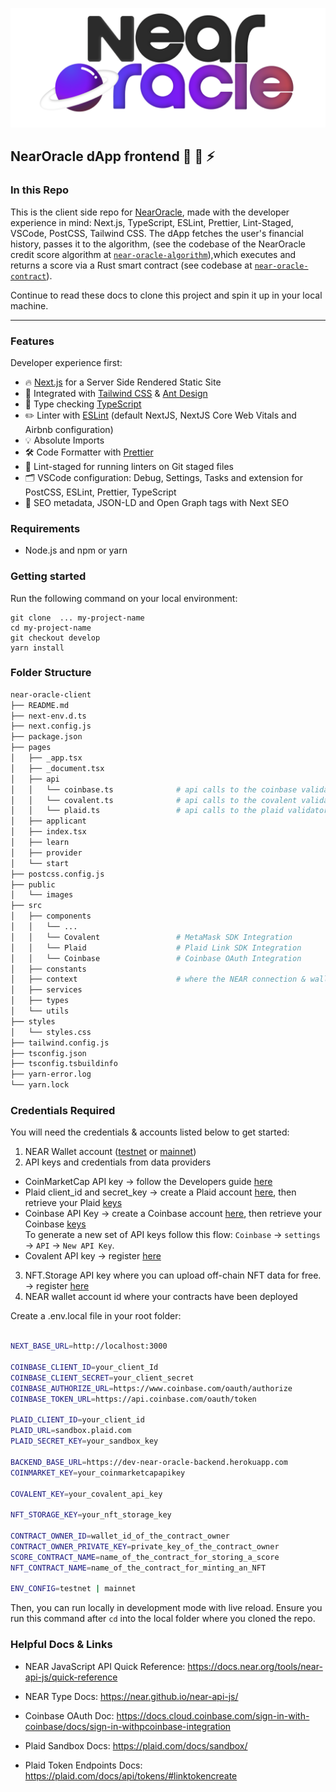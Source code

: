 <p align="center">
  <a href="https://near.org/">
    <img alt="Near" src="https://github.com/BalloonBox-Inc/near-oracle-client/blob/develop/public/images/planets/inverted-primary-logo.png" width="700" />
  </a>
</p>

## NearOracle dApp frontend :eyes: :genie: :zap:

### In this Repo 

This is the client side repo for [NearOracle](https://nearoracle.com), made with the developer experience in mind: Next.js, TypeScript, ESLint, Prettier, Lint-Staged, VSCode, PostCSS, Tailwind CSS. The dApp fetches the user's financial history, passes it to the algorithm, (see the codebase of the NearOracle credit score algorithm at [`near-oracle-algorithm`](https://github.com/BalloonBox-Inc/near-oracle-algorithm)),which executes and returns a score via a Rust smart contract (see codebase at [`near-oracle-contract`](https://github.com/BalloonBox-Inc/near-oracle-contract)).

Continue to read these docs to clone this project and spin it up in your local machine.

---

### Features

Developer experience first:

- 🔥 [Next.js](https://nextjs.org) for a Server Side Rendered Static Site
- 🎨 Integrated with [Tailwind CSS](https://tailwindcss.com) & [Ant Design](https://ant.design/)
- 🎉 Type checking [TypeScript](https://www.typescriptlang.org)
- ✏️ Linter with [ESLint](https://eslint.org) (default NextJS, NextJS Core Web Vitals and Airbnb configuration)
- 💡 Absolute Imports
- 🛠 Code Formatter with [Prettier](https://prettier.io)
- 🚫 Lint-staged for running linters on Git staged files
- 🗂 VSCode configuration: Debug, Settings, Tasks and extension for PostCSS, ESLint, Prettier, TypeScript
- 🤖 SEO metadata, JSON-LD and Open Graph tags with Next SEO

### Requirements

- Node.js and npm or yarn

### Getting started

Run the following command on your local environment:

```
git clone  ... my-project-name
cd my-project-name
git checkout develop
yarn install
```

### Folder Structure

```bash
near-oracle-client
├── README.md
├── next-env.d.ts
├── next.config.js
├── package.json
├── pages
│   ├── _app.tsx
│   ├── _document.tsx
│   ├── api
│   │   └── coinbase.ts              # api calls to the coinbase validator
│   │   └── covalent.ts              # api calls to the covalent validator
│   │   └── plaid.ts                 # api calls to the plaid validator
│   ├── applicant
│   ├── index.tsx
│   ├── learn
│   ├── provider
│   └── start
├── postcss.config.js
├── public
│   └── images
├── src
│   ├── components
│   │   └── ...
│   │   └── Covalent                 # MetaMask SDK Integration
│   │   └── Plaid                    # Plaid Link SDK Integration
│   │   └── Coinbase                 # Coinbase OAuth Integration
│   ├── constants
│   ├── context                      # where the NEAR connection & wallet are initiated
│   ├── services
│   ├── types
│   └── utils
├── styles
│   └── styles.css
├── tailwind.config.js
├── tsconfig.json
├── tsconfig.tsbuildinfo
├── yarn-error.log
└── yarn.lock
```

### Credentials Required

You will need the credentials & accounts listed below to get started:

1. NEAR Wallet account ([testnet](https://wallet.testnet.near.org/) or [mainnet](https://wallet.near.org/))
2. API keys and credentials from data providers

  - CoinMarketCap API key &#8594; follow the Developers guide [here](https://coinmarketcap.com/api/documentation/v1/#section/Introduction)
  - Plaid client_id and secret_key &#8594; create a Plaid account [here](https://dashboard.plaid.com/signin), then retrieve your Plaid [keys](https://dashboard.plaid.com/team/keys)
  - Coinbase API Key &#8594; create a Coinbase account [here](https://www.coinbase.com/signup), then retrieve your Coinbase [keys](https://www.coinbase.com/settings/api) </br>
  To generate a new set of API keys follow this flow: `Coinbase` -> `settings` -> `API` -> `New API Key`.
  - Covalent API key &#8594; register [here](https://www.covalenthq.com/platform/#/auth/register/)
  
3. NFT.Storage API key where you can upload off-chain NFT data for free. → register [here](https://nft.storage/)
4. NEAR wallet account id where your contracts have been deployed




Create a .env.local file in your root folder:

```bash

NEXT_BASE_URL=http://localhost:3000

COINBASE_CLIENT_ID=your_client_Id
COINBASE_CLIENT_SECRET=your_client_secret
COINBASE_AUTHORIZE_URL=https://www.coinbase.com/oauth/authorize
COINBASE_TOKEN_URL=https://api.coinbase.com/oauth/token

PLAID_CLIENT_ID=your_client_id
PLAID_URL=sandbox.plaid.com
PLAID_SECRET_KEY=your_sandbox_key

BACKEND_BASE_URL=https://dev-near-oracle-backend.herokuapp.com
COINMARKET_KEY=your_coinmarketcapapikey

COVALENT_KEY=your_covalent_api_key

NFT_STORAGE_KEY=your_nft_storage_key

CONTRACT_OWNER_ID=wallet_id_of_the_contract_owner  
CONTRACT_OWNER_PRIVATE_KEY=private_key_of_the_contract_owner
SCORE_CONTRACT_NAME=name_of_the_contract_for_storing_a_score
NFT_CONTRACT_NAME=name_of_the_contract_for_minting_an_NFT

ENV_CONFIG=testnet | mainnet


```

Then, you can run locally in development mode with live reload. Ensure you run this command after `cd` into the local folder where you cloned the repo.

### Helpful Docs & Links

- NEAR JavaScript API Quick Reference: https://docs.near.org/tools/near-api-js/quick-reference
- NEAR Type Docs: https://near.github.io/near-api-js/
- Coinbase OAuth Doc:
https://docs.cloud.coinbase.com/sign-in-with-coinbase/docs/sign-in-withpcoinbase-integration

- Plaid Sandbox Docs:
https://plaid.com/docs/sandbox/

- Plaid Token Endpoints Docs:
https://plaid.com/docs/api/tokens/#linktokencreate


